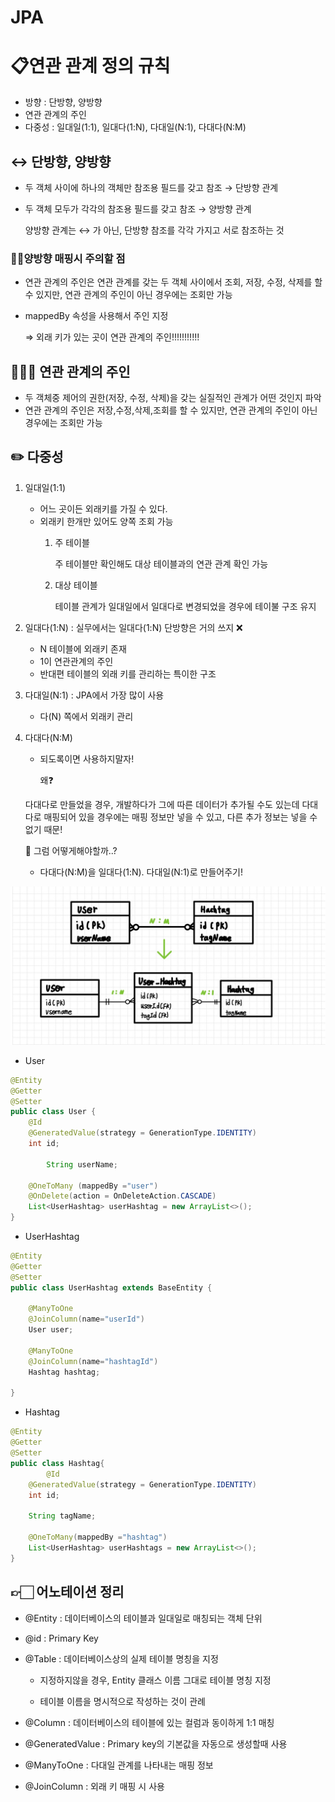 # JPA

# 📋연관 관계 정의 규칙

- 방향 : 단방향, 양방향
- 연관 관계의 주인
- 다중성 : 일대일(1:1), 일대다(1:N), 다대일(N:1), 다대다(N:M)



## ↔️ 단방향, 양방향

- 두 객체 사이에 하나의 객체만 참조용 필드를 갖고 참조 → 단방향 관계

- 두 객체 모두가 각각의 참조용 필드를 갖고 참조 → 양방향 관계

    양방향 관계는 ↔️ 가 아닌, 단방향 참조를 각각 가지고 서로 참조하는 것
    
    

### 🤜🏻양방향 매핑시 주의할 점

- 연관 관계의 주인은 연관 관계를 갖는 두 객체 사이에서 조회, 저장, 수정, 삭제를 할 수 있지만, 연관 관계의 주인이 아닌 경우에는 조회만 가능

- mappedBy 속성을 사용해서 주인 지정

    ⇒ 외래 키가 있는 곳이 연관 관계의 주인!!!!!!!!!!!
    
    

## 👩🏻‍🌾 연관 관계의 주인

- 두 객체중 제어의 권한(저장, 수정, 삭제)을 갖는 실질적인 관계가 어떤 것인지 파악
- 연관 관계의 주인은 저장,수정,삭제,조회를 할 수 있지만, 연관 관계의 주인이 아닌경우에는 조회만 가능



## ✏️ 다중성

1. 일대일(1:1)
    - 어느 곳이든 외래키를 가질 수 있다.
    - 외래키 한개만 있어도 양쪽 조회 가능
        1. 주 테이블

            주 테이블만 확인해도 대상 테이블과의 연관 관계 확인 가능

        2. 대상 테이블

            테이블 관계가 일대일에서 일대다로 변경되었을 경우에 테이불 구조 유지
            
            
    
1. 일대다(1:N) : 실무에서는 일대다(1:N) 단방향은 거의 쓰지 ❌
    - N 테이블에 외래키 존재
    - 1이 연관관계의 주인
    - 반대편 테이블의 외래 키를  관리하는 특이한 구조

    
    
2. 다대일(N:1) : JPA에서 가장 많이 사용
    - 다(N) 쪽에서 외래키 관리

    
    
3. 다대다(N:M) 
    - 되도록이면 사용하지말자!

       왜❓

    다대다로 만들었을 경우, 개발하다가 그에 따른 데이터가 추가될 수도 있는데 다대다로 매핑되어 있을 경우에는 매핑 정보만 넣을 수 있고, 다른 추가 정보는 넣을 수 없기 때문!

      🤔 그럼 어떻게해야할까..?

    - 다대다(N:M)을 일대다(1:N). 다대일(N:1)로 만들어주기!
    
    

![stun](/res/entity.png)



- User

```java
@Entity
@Getter
@Setter
public class User {
    @Id
    @GeneratedValue(strategy = GenerationType.IDENTITY)
    int id;

		String userName;

    @OneToMany (mappedBy ="user")
    @OnDelete(action = OnDeleteAction.CASCADE)
    List<UserHashtag> userHashtag = new ArrayList<>();
}
```



- UserHashtag

```java
@Entity
@Getter
@Setter
public class UserHashtag extends BaseEntity {

    @ManyToOne
    @JoinColumn(name="userId")
    User user;

    @ManyToOne
    @JoinColumn(name="hashtagId")
    Hashtag hashtag;

}
```



- Hashtag

```java
@Entity
@Getter
@Setter
public class Hashtag{
		@Id
    @GeneratedValue(strategy = GenerationType.IDENTITY)
    int id;

    String tagName;

    @OneToMany(mappedBy ="hashtag")
    List<UserHashtag> userHashtags = new ArrayList<>();
}
```



## 👉🏻 어노테이션 정리

- @Entity : 데이터베이스의 테이블과 일대일로 매칭되는 객체 단위
- @id : Primary Key
- @Table : 데이터베이스상의 실제 테이블 명칭을 지정

    - 지정하지않을 경우, Entity 클래스 이름 그대로 테이블 명칭 지정

    - 테이블 이름을 명시적으로 작성하는 것이 관례

- @Column : 데이터베이스의 테이블에 있는 컬럼과 동이하게 1:1 매칭
- @GeneratedValue : Primary key의 기본값을 자동으로 생성할때 사용
- @ManyToOne : 다대일 관계를 나타내는 매핑 정보
- @JoinColumn : 외래 키 매핑 시 사용